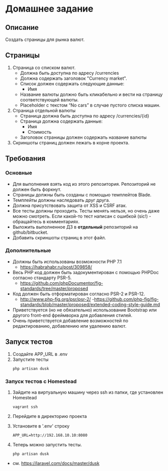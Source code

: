 # Домашнее задание

## Описание
Создать страницы для рынка валют.

## Страницы
1. Страница со списком валют.
    - Должна быть доступна по адресу /сurrencies
    - Должна содержать заголовок "Currency market".
    - Список должен содержать следующие данные:
        - Имя
    - Название валюты должно быть кликабельно и вести на страницу соответствующей валюты.
    - Placeholder с текстом “No cars” в случае пустого списка машин.
2. Страница отдельной валюты
    - Страница должна быть доступна по адресу /сurrencies/{id}
    - Страница должна содержать данные:
        - Имя
        - Стоимость
    - Заголовок страницы должен содержать название валюты
3. Скриншоты страниц должен лежать в корне проекта.

## Требования

### Основные
- Для выполнения взять код из этого репозитория. Репозиторий не должен быть форкнут.
- Страницы должны быть созданы с помощью темплейтов Blade.
- Темплейты должны наследовать друг друга.
- Должна присутствовать защита от XSS и CSRF атак.
- Все тесты должны проходить. Тесты менять нельзя, но очень даже можно смотреть. Если какой-то тест написан с ошибкой (sic!) - обращайтесь в комментариях.
- Выложить выполненное ДЗ в **отдельный** репозиторий на github/bitbucket.
- Добавить скриншоты страниц в этот файл.


### Дополнительные
- Должны быть использованы возможности PHP 7.1
    - https://habrahabr.ru/post/309858/
- Весь PHP код должен быть задокументирован с помощью PHPDoc согласно стандарту PSR-5.
    - https://github.com/phpDocumentor/fig-standards/tree/master/proposed
- Код должен быть отформатирован согласно PSR-2 и PSR-12.
    - http://www.php-fig.org/psr/psr-2/
    -https://github.com/php-fig/fig-standards/blob/master/proposed/extended-coding-style-guide.md
- Приветствуется (но не обязательно) использование Bootstrap или другого front-end фреймворка для добавления стилей.
- Очень приветствуется добавление возможностей по редактированию, добавлению или удалению валют.

## Запуск тестов
1. Создайте APP_URL в .env
2. Запустите тесты
    ```
    php artisan dusk
    ```

### Запуск тестов c Homestead
1. Зайдите на виртуальную машину через ssh из папки, где установлен Homestead
    ```
    vagrant ssh
    ```
2. Перейдите в директорию проекта

3. Установите в '.env' строку
    ```
    APP_URL=http://192.168.10.10:8080
    ```
4. Теперь можно запустить тесты.
    ```
    php artisan dusk
    ```

- см. https://laravel.com/docs/master/dusk